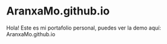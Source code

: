 # AranxaMo.github.io
Hola! Este es mi portafolio personal, puedes ver la demo aquí: AranxaMo.github.io

